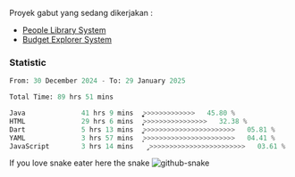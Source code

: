 Proyek gabut yang sedang dikerjakan :
  - [People Library System](https://github.com/putra4648/people-library-system)
  - [Budget Explorer System](https://gitlab.com/gabut1015701/budget-explorer)

### Statistic
<!--START_SECTION:waka-->

```python
From: 30 December 2024 - To: 29 January 2025

Total Time: 89 hrs 51 mins

Java              41 hrs 9 mins   ͎͎͎͎͎͎͎͎͎͎͎͚>>>>>>>>>>>>>   45.80 %
HTML              29 hrs 6 mins   ͎͎͎͎͎͎͎͎͙>>>>>>>>>>>>>>>>   32.38 %
Dart              5 hrs 13 mins   ͎͚>>>>>>>>>>>>>>>>>>>>>>>   05.81 %
YAML              3 hrs 57 mins   ͎͙>>>>>>>>>>>>>>>>>>>>>>>   04.41 %
JavaScript        3 hrs 14 mins   ̡>>>>>>>>>>>>>>>>>>>>>>>>   03.61 %
```

<!--END_SECTION:waka-->

If you love snake eater here the snake 
<picture>
  <source media="(prefers-color-scheme: dark)" srcset="https://github.com/pradana4648/pradana4648/blob/c0566a83ca6ea5f2e46bab00e717c4c82b4b5c4c/github-contribution-grid-snake-dark.svg" />
  <source media="(prefers-color-scheme: light)" srcset="https://github.com/pradana4648/pradana4648/blob/c0566a83ca6ea5f2e46bab00e717c4c82b4b5c4c/github-contribution-grid-snake.svg" />
  <img alt="github-snake" src="https://github.com/pradana4648/pradana4648/blob/c0566a83ca6ea5f2e46bab00e717c4c82b4b5c4c/github-contribution-grid-snake.svg" />
</picture>

